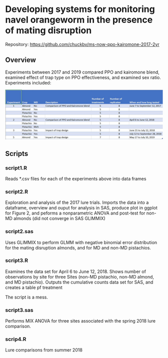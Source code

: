 # Developing systems for monitoring navel orangeworm in the presence of mating disruption

Repository: https://github.com/chuckbv/ms-now-ppo-kairomone-2017-2yr

## Overview
Experiments between 2017 and 2019 compared PPO and kairomone blend, examined 
effect of trap type on PPO effectiveness, and examined sex ratio. Experiments
included:

![Experiments table in ./doc/Experiments.csv](/doc/Experiments.JPG)


## Scripts

### script1.R

Reads *.csv files for each of the experiments above into data frames

### script2.R 

Exploration and analysis of the 2017 lure trials. Imports the data into a 
dataframe, overview and ouput for analysis in SAS, produce plot in ggplot
for Figure 2, and peforms a nonparametric ANOVA and post-test for 
non-MD almonds (did not converge in SAS GLIMMIX)

### script2.sas

Uses GLIMMIX to perform GLMM with negative binomial error distribution
for the mating disruption almonds, and for MD and non-MD pistachios.

### script3.R

Examines the data set for April 6 to June 12, 2018. Shows number of
observations by site for three Sites (non-MD pistachio, non-MD almond, and
MD pistachio). Outputs the cumulative counts data set for SAS, and
creates a table pf treatment 

The script is a mess.

### script3.sas

Performs MIX ANOVA for three sites associated with the spring 2018 lure 
comparison.

### scrip4.R

Lure comparisons from summer 2018


